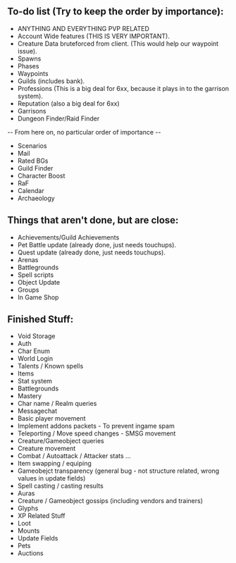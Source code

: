 ## To-do list (Try to keep the order by importance):

* ANYTHING AND EVERYTHING PVP RELATED
* Account Wide features (THIS IS VERY IMPORTANT). 
* Creature Data bruteforced from client. (This would help our waypoint issue).
* Spawns
* Phases
* Waypoints
* Guilds (includes bank).
* Professions (This is a big deal for 6xx, because it plays in to the garrison system).
* Reputation (also a big deal for 6xx)
* Garrisons
* Dungeon Finder/Raid Finder

-- From here on, no particular order of importance --
* Scenarios
* Mail
* Rated BGs
* Guild Finder
* Character Boost
* RaF
* Calendar
* Archaeology

## Things that aren't done, but are close:
* Achievements/Guild Achievements
* Pet Battle update (already done, just needs touchups). 
* Quest update (already done, just needs touchups). 
* Arenas
* Battlegrounds
* Spell scripts
* Object Update
* Groups 
* In Game Shop

## Finished Stuff:
* Void Storage
* Auth
* Char Enum
* World Login
* Talents / Known spells
* Items
* Stat system
* Battlegrounds
* Mastery
* Char name / Realm queries
* Messagechat
* Basic player movement
* Implement addons packets - To prevent ingame spam
* Teleporting / Move speed changes - SMSG movement
* Creature/Gameobject queries
* Creature movement
* Combat / Autoattack / Attacker stats ...
* Item swapping / equiping
* Gameobejct transparency (general bug - not structure related, wrong values in update fields)
* Spell casting / casting results
* Auras
* Creature / Gameobject gossips (including vendors and trainers)
* Glyphs
* XP Related Stuff
* Loot
* Mounts
* Update Fields
* Pets
* Auctions